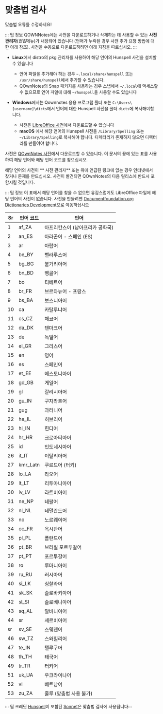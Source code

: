 # 맞춤법 검사

맞춤법 오류를 수정하세요!

::: 팁 정보 QOWNNotes에는 사전을 다운로드하거나 삭제하는 데 사용할 수 있는 **사전 관리자**(*편집*메뉴)가 내장되어 있습니다 (언어가 누락된 경우 사전 추가 요청 방법에 대한 아래 참조). 사전을 수동으로 다운로드하려면 아래 지침을 따르십시오. :::

- **Linux**에서 distro의 pkg 관리자를 사용하여 해당 언어의 Hunspell 사전을 설치할 수 있습니다
    - 언어 파일을 추가해야 하는 경우 `~.local/share/hunspell` 또는 `/usr/share/hunspell`에서 추가할 수 있습니다.
    - QOwnNotes의 Snap 패키지를 사용하는 경우 스냅에서 `~/.local`에 액세스할 수 없으므로 언어 파일에 대해 `~/hunspell`을 사용할 수도 있습니다

- **Windows**에서는 Qownnotes 응용 프로그램 폴더 또는 `C:\Users\[username]\dicts`에서 언어에 대한 Hunspell 사전을 폴더 `dicts`에 복사해야합니다.
    - 사전은 [LibreOffice 사전](https://github.com/LibreOffice/dictionaries)에서 다운로드할 수 있습니다
    - **macOS** 에서 해당 언어의 Hunspell 사전을 `/Library/Spelling` 또는 `~/Library/Spelling`로 복사해야 합니다. 디렉터리가 존재하지 않으면 디렉터리를 만들어야 합니다.

사전은 [QOwnNotes 사잔](https://github.com/qownnotes/dictionaries)에서 다운로드할 수 있습니다. 이 문서의 끝에 있는 표를 사용하여 해당 언어와 해당 언어 코드를 찾으십시오.

해당 언어의 사전이 ** 사전 관리자** 또는 위에 언급된 링크에 없는 경우 인터넷에서 찾거나 문제를 만드십시오. 사전이 발견되면 QOwnNotes의 다음 릴리스에 반드시 포함시킬 것입니다.

::: 팁 정보 이 표에서 해당 언어를 찾을 수 없으면 유감스럽게도 LibreOffice 파일에 해당 언어의 사전이 없습니다. 사전을 만들려면 [Documentfoundation.org Dictionaries Development](https://wiki.documentfoundation.org/Development/Dictionaries)으로 이동하십시오

| Sr | 언어 코드    | 언어                 |
| -- | -------- | ------------------ |
| 1  | af_ZA    | 아프리칸스어 (남아프리카 공화국) |
| 2  | an_ES    | 아라곤어 - 스페인 (ES)    |
| 3  | ar       | 아랍어                |
| 4  | be_BY    | 벨라루스어              |
| 5  | bg_BG    | 불가리아어              |
| 6  | bn_BD    | 벵골어                |
| 7  | bo       | 티베트어               |
| 8  | br_FR    | 브르타뉴어 - 프랑스        |
| 9  | bs_BA    | 보스니아어              |
| 10 | ca       | 카탈루냐어              |
| 11 | cs_CZ    | 체코어                |
| 12 | da_DK    | 덴마크어               |
| 13 | de       | 독일어                |
| 14 | el_GR    | 그리스어               |
| 15 | en       | 영어                 |
| 16 | es       | 스페인어               |
| 17 | et_EE    | 에스토니아어             |
| 18 | gd_GB    | 게일어                |
| 19 | gl       | 갈리시아어              |
| 20 | gu_IN    | 구자라트어              |
| 21 | gug      | 과라니어               |
| 22 | he_IL    | 히브리어               |
| 23 | hi_IN    | 힌디어                |
| 24 | hr_HR    | 크로아티아어             |
| 25 | id       | 인도네시아어             |
| 26 | it_IT    | 이탈리아어              |
| 27 | kmr_Latn | 쿠르드어 (터키)          |
| 28 | lo_LA    | 라오어                |
| 29 | lt_LT    | 리투아니아어             |
| 30 | lv_LV    | 라트비아어              |
| 31 | ne_NP    | 네팔어                |
| 32 | nl_NL    | 네덜란드어              |
| 33 | no       | 노르웨이어              |
| 34 | oc_FR    | 옥시탄어               |
| 35 | pl_PL    | 폴란드어               |
| 36 | pt_BR    | 브라질 포르투갈어          |
| 37 | pt_PT    | 포르투갈어              |
| 38 | ro       | 루마니아어              |
| 39 | ru_RU    | 러시아어               |
| 40 | si_LK    | 싱할라어               |
| 41 | sk_SK    | 슬로바키아어             |
| 42 | sl_Sl    | 슬로베니아어             |
| 43 | sq_AL    | 알바니아어              |
| 44 | sr       | 세르비아어              |
| sr | sv_SE    | 스웨덴어               |
| 46 | sw_TZ    | 스와힐리어              |
| 47 | te_IN    | 텔루구어               |
| 48 | th_TH    | 태국어                |
| 49 | tr_TR    | 터키어                |
| 51 | uk_UA    | 우크라이나어             |
| 52 | vi       | 베트남어               |
| 53 | zu_ZA    | 줄루 (맞춤법 사용 불가)     |

::: 팁 크레딧 [Hunspell](https://hunspell.github.io/)이 포함된 [Sonnet](https://github.com/KDE/sonnet)은 맞춤법 검사에 사용됩니다:::
